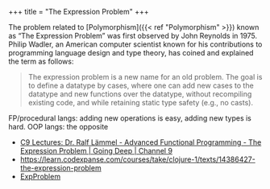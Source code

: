 +++
title = "The Expression Problem"
+++


The problem related to [Polymorphism]({{< ref "Polymorphism" >}}) known as “The Expression Problem” was first observed by John Reynolds in 1975. Philip Wadler, an American computer scientist known for his contributions to programming language design and type theory, has coined and explained the term as follows:

>The expression problem is a new name for an old problem. The goal is to define a datatype by cases, where one can add new cases to the datatype and new functions over the datatype, without recompiling existing code, and while retaining static type safety (e.g., no casts).

FP/procedural langs: adding new operations is easy, adding new types is hard. OOP langs: the opposite

- [C9 Lectures: Dr. Ralf Lämmel - Advanced Functional Programming - The Expression Problem | Going Deep | Channel 9](https://channel9.msdn.com/Shows/Going+Deep/C9-Lectures-Dr-Ralf-Laemmel-Advanced-Functional-Programming-The-Expression-Problem)
- https://learn.codexpanse.com/courses/take/clojure-1/texts/14386427-the-expression-problem
- [ExpProblem](/notes/attachments/ExpProblem.pdf)